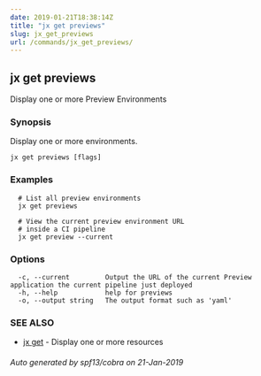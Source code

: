 ```yaml
---
date: 2019-01-21T18:38:14Z
title: "jx get previews"
slug: jx_get_previews
url: /commands/jx_get_previews/
---
```

## jx get previews

Display one or more Preview Environments

### Synopsis

Display one or more environments.

```
jx get previews [flags]
```

### Examples

```
  # List all preview environments
  jx get previews
  
  # View the current preview environment URL
  # inside a CI pipeline
  jx get preview --current
```

### Options

```
  -c, --current         Output the URL of the current Preview application the current pipeline just deployed
  -h, --help            help for previews
  -o, --output string   The output format such as 'yaml'
```

### SEE ALSO

* [jx get](/commands/jx_get/)	 - Display one or more resources

###### Auto generated by spf13/cobra on 21-Jan-2019
